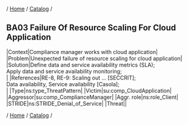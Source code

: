 / [Home](/acctp/) / [Catalog](/acctp/catalog/) /

## BA03 Failure Of Resource Scaling For Cloud Application

|Context|Compliance manager works with cloud application|
|Problem|Unexpected failure of resource scaling for cloud application|
|Solution|Define data and service availability metrics (SLA);<br /> Apply data and service availability monitoring;<br />|
|References|RE-8, RE-9: Scaling out ... [SECCRIT];<br /> Data availability, Service availability [Casola];<br />|
|Type|ns:type_ThreatPattern|
|Victim|su:comp_CloudApplication|
|Aggressor|su:comp_ComplianceManager|
|Aggr. role|ns:role_Client|
|STRIDE|ns:STRIDE_Denial_of_Service|
|Threat||

/ [Home](/acctp/) / [Catalog](/acctp/catalog/) /
